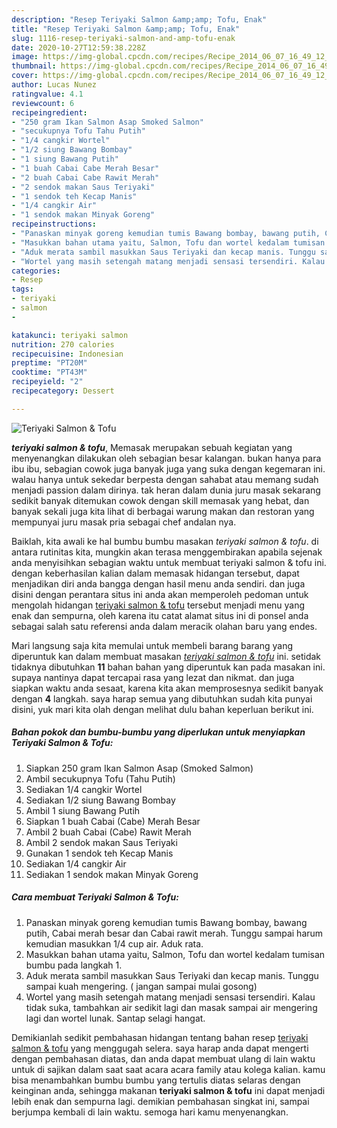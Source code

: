 ```yaml
---
description: "Resep Teriyaki Salmon &amp;amp; Tofu, Enak"
title: "Resep Teriyaki Salmon &amp;amp; Tofu, Enak"
slug: 1116-resep-teriyaki-salmon-and-amp-tofu-enak
date: 2020-10-27T12:59:38.228Z
image: https://img-global.cpcdn.com/recipes/Recipe_2014_06_07_16_49_12_354_3209ff_original_20140301_141808/751x532cq70/teriyaki-salmon-tofu-foto-resep-utama.jpg
thumbnail: https://img-global.cpcdn.com/recipes/Recipe_2014_06_07_16_49_12_354_3209ff_original_20140301_141808/751x532cq70/teriyaki-salmon-tofu-foto-resep-utama.jpg
cover: https://img-global.cpcdn.com/recipes/Recipe_2014_06_07_16_49_12_354_3209ff_original_20140301_141808/751x532cq70/teriyaki-salmon-tofu-foto-resep-utama.jpg
author: Lucas Nunez
ratingvalue: 4.1
reviewcount: 6
recipeingredient:
- "250 gram Ikan Salmon Asap Smoked Salmon"
- "secukupnya Tofu Tahu Putih"
- "1/4 cangkir Wortel"
- "1/2 siung Bawang Bombay"
- "1 siung Bawang Putih"
- "1 buah Cabai Cabe Merah Besar"
- "2 buah Cabai Cabe Rawit Merah"
- "2 sendok makan Saus Teriyaki"
- "1 sendok teh Kecap Manis"
- "1/4 cangkir Air"
- "1 sendok makan Minyak Goreng"
recipeinstructions:
- "Panaskan minyak goreng kemudian tumis Bawang bombay, bawang putih, Cabai merah besar dan Cabai rawit merah. Tunggu sampai harum kemudian masukkan 1/4 cup air. Aduk rata."
- "Masukkan bahan utama yaitu, Salmon, Tofu dan wortel kedalam tumisan bumbu pada langkah 1."
- "Aduk merata sambil masukkan Saus Teriyaki dan kecap manis. Tunggu sampai kuah mengering. ( jangan sampai mulai gosong)"
- "Wortel yang masih setengah matang menjadi sensasi tersendiri. Kalau tidak suka, tambahkan air sedikit lagi dan masak sampai air mengering lagi dan wortel lunak. Santap selagi hangat."
categories:
- Resep
tags:
- teriyaki
- salmon
- 

katakunci: teriyaki salmon  
nutrition: 270 calories
recipecuisine: Indonesian
preptime: "PT20M"
cooktime: "PT43M"
recipeyield: "2"
recipecategory: Dessert

---
```



![Teriyaki Salmon &amp; Tofu](https://img-global.cpcdn.com/recipes/Recipe_2014_06_07_16_49_12_354_3209ff_original_20140301_141808/751x532cq70/teriyaki-salmon-tofu-foto-resep-utama.jpg)

<b><i>teriyaki salmon &amp; tofu</i></b>, Memasak merupakan sebuah kegiatan yang menyenangkan dilakukan oleh sebagian besar kalangan. bukan hanya para ibu ibu, sebagian cowok juga banyak juga yang suka dengan kegemaran ini. walau hanya untuk sekedar berpesta dengan sahabat atau memang sudah menjadi passion dalam dirinya. tak heran dalam dunia juru masak sekarang sedikit banyak ditemukan cowok dengan skill memasak yang hebat, dan banyak sekali juga kita lihat di berbagai warung makan dan restoran yang mempunyai juru masak pria sebagai chef andalan nya.



Baiklah, kita awali ke hal bumbu bumbu masakan <i>teriyaki salmon &amp; tofu</i>. di antara rutinitas kita, mungkin akan terasa menggembirakan apabila sejenak anda menyisihkan sebagian waktu untuk membuat teriyaki salmon &amp; tofu ini. dengan keberhasilan kalian dalam memasak hidangan tersebut, dapat menjadikan diri anda bangga dengan hasil menu anda sendiri. dan juga disini dengan perantara situs ini anda akan memperoleh pedoman untuk mengolah hidangan <u>teriyaki salmon &amp; tofu</u> tersebut menjadi menu yang enak dan sempurna, oleh karena itu catat alamat situs ini di ponsel anda sebagai salah satu referensi anda dalam meracik olahan baru yang endes.


Mari langsung saja kita memulai untuk membeli barang barang yang diperuntuk kan dalam membuat masakan <u><i>teriyaki salmon &amp; tofu</i></u> ini. setidak tidaknya dibutuhkan <b>11</b> bahan bahan yang diperuntuk kan pada masakan ini. supaya nantinya dapat tercapai rasa yang lezat dan nikmat. dan juga siapkan waktu anda sesaat, karena kita akan memprosesnya sedikit banyak dengan <b>4</b> langkah. saya harap semua yang dibutuhkan sudah kita punyai disini, yuk mari kita olah dengan melihat dulu bahan keperluan berikut ini.

<!--inarticleads1-->

##### Bahan pokok dan bumbu-bumbu yang diperlukan untuk menyiapkan Teriyaki Salmon &amp; Tofu:

1. Siapkan 250 gram Ikan Salmon Asap (Smoked Salmon)
1. Ambil secukupnya Tofu (Tahu Putih)
1. Sediakan 1/4 cangkir Wortel
1. Sediakan 1/2 siung Bawang Bombay
1. Ambil 1 siung Bawang Putih
1. Siapkan 1 buah Cabai (Cabe) Merah Besar
1. Ambil 2 buah Cabai (Cabe) Rawit Merah
1. Ambil 2 sendok makan Saus Teriyaki
1. Gunakan 1 sendok teh Kecap Manis
1. Sediakan 1/4 cangkir Air
1. Sediakan 1 sendok makan Minyak Goreng




<!--inarticleads2-->

##### Cara membuat Teriyaki Salmon &amp; Tofu:

1. Panaskan minyak goreng kemudian tumis Bawang bombay, bawang putih, Cabai merah besar dan Cabai rawit merah. Tunggu sampai harum kemudian masukkan 1/4 cup air. Aduk rata.
1. Masukkan bahan utama yaitu, Salmon, Tofu dan wortel kedalam tumisan bumbu pada langkah 1.
1. Aduk merata sambil masukkan Saus Teriyaki dan kecap manis. Tunggu sampai kuah mengering. ( jangan sampai mulai gosong)
1. Wortel yang masih setengah matang menjadi sensasi tersendiri. Kalau tidak suka, tambahkan air sedikit lagi dan masak sampai air mengering lagi dan wortel lunak. Santap selagi hangat.




Demikianlah sedikit pembahasan hidangan tentang bahan resep <u>teriyaki salmon &amp; tofu</u> yang menggugah selera. saya harap anda dapat mengerti dengan pembahasan diatas, dan anda dapat membuat ulang di lain waktu untuk di sajikan dalam saat saat acara acara family atau kolega kalian. kamu bisa menambahkan bumbu bumbu yang tertulis diatas selaras dengan keinginan anda, sehingga makanan <b>teriyaki salmon &amp; tofu</b> ini dapat menjadi lebih enak dan sempurna lagi. demikian pembahasan singkat ini, sampai berjumpa kembali di lain waktu. semoga hari kamu menyenangkan.
